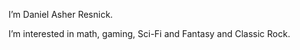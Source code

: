 I’m Daniel Asher Resnick.

I’m interested in math, gaming, Sci-Fi and Fantasy and Classic Rock.

<!---
dresnick-intelliflo/dresnick-intelliflo is a ✨ special ✨ repository because its `README.md` (this file) appears on your GitHub profile.
You can click the Preview link to take a look at your changes.
--->
